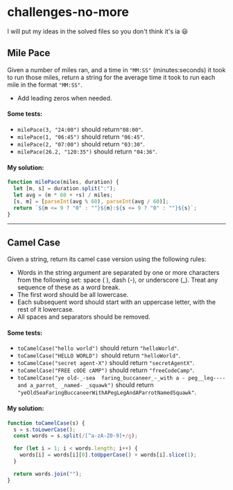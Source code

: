 # challenges-no-more

I will put my ideas in the solved files so you don't think it's ia 😃

## Mile Pace

Given a number of miles ran, and a time in `"MM:SS"` (minutes:seconds) it took to run those miles, return a string for the average time it took to run each mile in the format `"MM:SS"`.

- Add leading zeros when needed.

#### Some tests:

- `milePace(3, "24:00")` should return`"08:00"`.
- `milePace(1, "06:45")` should return `"06:45"`.
- `milePace(2, "07:00")` should return `"03:30"`.
- `milePace(26.2, "120:35")` should return `"04:36"`.

#### My solution:

```js
function milePace(miles, duration) {
  let [m, s] = duration.split(":");
  let avg = (m * 60 + +s) / miles;
  [s, m] = [parseInt(avg % 60), parseInt(avg / 60)];
  return `${m <= 9 ? "0" : ""}${m}:${s <= 9 ? "0" : ""}${s}`;
}
```

---

## Camel Case

Given a string, return its camel case version using the following rules:

- Words in the string argument are separated by one or more characters from the following set: space ( ), dash (-), or underscore (\_). Treat any sequence of these as a word break.
- The first word should be all lowercase.
- Each subsequent word should start with an uppercase letter, with the rest of it lowercase.
- All spaces and separators should be removed.

#### Some tests:

- `toCamelCase("hello world")` should return `"helloWorld"`.
- `toCamelCase("HELLO WORLD") `should return `"helloWorld"`.
- `toCamelCase("secret agent-X")` should return `"secretAgentX"`.
- `toCamelCase("FREE cODE cAMP")` should return `"freeCodeCamp"`.
- `toCamelCase("ye old-_-sea  faring_buccaneer_-_with a - peg__leg----and a_parrot_ _named- _squawk")` should return `"yeOldSeaFaringBuccaneerWithAPegLegAndAParrotNamedSquawk"`.

#### My solution:

```js
function toCamelCase(s) {
  s = s.toLowerCase();
  const words = s.split(/[^a-zA-Z0-9]+/g);

  for (let i = 1; i < words.length; i++) {
    words[i] = words[i][0].toUpperCase() + words[i].slice(1);
  }

  return words.join("");
}
```
